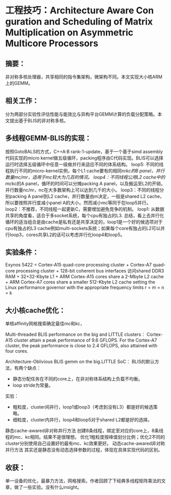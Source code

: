 # 工程技巧：Architecture Aware Con guration and Scheduling of Matrix Multiplication on Asymmetric Multicore Processors

## 摘要：
非对称多核处理器，共享相同的指令集架构，微架构不同。本文实现大小核ARM上的GEMM。

## 相关工作：
分为两部分实验性评估性能与能效比与异构平台GEMM计算的负载分配策略。本文提出基于BLIS的非对称多核。

## 多线程GEMM-BLIS的实现：
按照GotoBALS的方式，C+=A·B rank-1-update，基于一个基于simd assembly代码实现的micro kernel做五级循环，packing程序由C代码实现。BLIS可以选择运行时选择五级循环中任意一级做并行来适应不同的体系结构。
loop5: 不同的线程执行不同的micro-kernel实例，每个L1 cache要有的相同nr*kc的B panel，并行数量mc/mr，适用于mc较大为几百的情况。
loop4：不同线程公用L2 cache中的mc*kc的A panel，循环的时间可以分摊packing A panel，以及搬运至L2的开销，并行数量nc/nr，nc在大多数架构上可以达到几千的大小。
loop3：不同的线程分别packing A panel到L2 cache，并行数量由m决定，一般是shared L2 cache，所以要按照并行度减小panel A的大小。然而减小mc等同于在loop5并行。
loop2：不推荐，不同线程一起更新C，需要增加避免竞争的机制。
loop1: 从数据共享的角度看，适合于多socket系统，每个cpu有独占的L3.
总结，看上去并行化循环的适当组合是由cache是私有还是共享决定的，loop1是一个好的候选项对于cpu有独占的L3 cache例如multi-sockets系统；如果每个core有独占的L2可以并行loop3，cores共享L2的话可以考虑并行化loop4和loop5。

## 实验条件：
Exynos 5422 = Cortex-A15 quad-core processing cluster +
Cortex-A7 quad-core processing cluster +
128-bit coherent bus interfaces 访问shared DDR3 RAM +
32+32-Kbyte L1 +
ARM Cortex-A15 cores share a 2-Mbyte L2 cache +
ARM Cortex-A7 cores share a smaller 512-Kbyte L2 cache
setting the Linux performance governor with the appropriate frequency limits
r = m = n = k

## 大小核cache优化：
单核affinity网格搜索确定最佳mc和kc，

Multi-threaded BLIS performance on the big and LITTLE clusters：
Cortex-A15 cluster attain
a peak performance of 9.6 GFLOPS. For the Cortex-A7 cluster, the peak performance is close to 2.4 GFLOPS, also attained with four cores.

Architecture-Oblivious BLIS gemm on the big.LITTLE SoC：
BLIS的默认方法，有两个缺点：

- 静态分配任务在不同的core上，在非对称体系结构上负载不均衡。
- loop stride为常量。

实验：
- 粗粒度，cluster间并行，loop1或loop3（考虑到没有L3）都是好的候选策略。
- 细粒度，cluster内并行，loop4和loop5对于shared L2都是好的选择。

静态cache-awared非对称并行方法
创建8条线程，绑定至对应的core上，8条线程的mc、kc相同。结果不是很理想。
优化1粗粒度按峰值划分比例；优化2不同的cluster分别使用自己设置好的最有mc、kc效果更好。
动态cache-awared非对称并行方法
其实还是静态没有动态选择参数的过程，体现在具体实现代码的区别。

## 收获：
单一设备的优化，最暴力方法，网格搜索。作者回顾了下经典多线程矩阵乘法的文章，做了一些实验。没有什么insight。